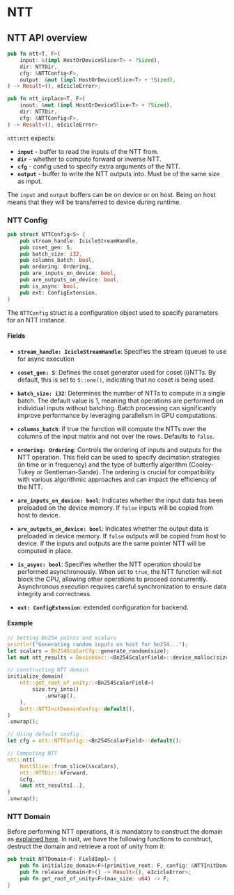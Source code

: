 # NTT

## NTT API overview

```rust
pub fn ntt<T, F>(
    input: &(impl HostOrDeviceSlice<T> + ?Sized),
    dir: NTTDir,
    cfg: &NTTConfig<F>,
    output: &mut (impl HostOrDeviceSlice<T> + ?Sized),
) -> Result<(), eIcicleError>;

pub fn ntt_inplace<T, F>(
    inout: &mut (impl HostOrDeviceSlice<T> + ?Sized),
    dir: NTTDir,
    cfg: &NTTConfig<F>,
) -> Result<(), eIcicleError>
```

`ntt:ntt` expects:

- **`input`** - buffer to read the inputs of the NTT from.
- **`dir`** - whether to compute forward or inverse NTT.
- **`cfg`** - config used to specify extra arguments of the NTT.
- **`output`** - buffer to write the NTT outputs into. Must be of the same  size as input.

The `input` and `output` buffers can be on device or on host. Being on host means that they will be transferred to device during runtime.

### NTT Config

```rust
pub struct NTTConfig<S> {
    pub stream_handle: IcicleStreamHandle,
    pub coset_gen: S,
    pub batch_size: i32,
    pub columns_batch: bool,
    pub ordering: Ordering,
    pub are_inputs_on_device: bool,
    pub are_outputs_on_device: bool,
    pub is_async: bool,
    pub ext: ConfigExtension,
}
```

The `NTTConfig` struct is a configuration object used to specify parameters for an NTT instance.

#### Fields

- **`stream_handle: IcicleStreamHandle`**: Specifies the stream (queue) to use for async execution

- **`coset_gen: S`**: Defines the coset generator used for coset (i)NTTs. By default, this is set to `S::one()`, indicating that no coset is being used.

- **`batch_size: i32`**: Determines the number of NTTs to compute in a single batch. The default value is 1, meaning that operations are performed on individual inputs without batching. Batch processing can significantly improve performance by leveraging parallelism in GPU computations.

- **`columns_batch`**: If true the function will compute the NTTs over the columns of the input matrix and not over the rows. Defaults to `false`.

- **`ordering: Ordering`**: Controls the ordering of inputs and outputs for the NTT operation. This field can be used to specify decimation strategies (in time or in frequency) and the type of butterfly algorithm (Cooley-Tukey or Gentleman-Sande). The ordering is crucial for compatibility with various algorithmic approaches and can impact the efficiency of the NTT.

- **`are_inputs_on_device: bool`**: Indicates whether the input data has been preloaded on the device memory. If `false` inputs will be copied from host to device.

- **`are_outputs_on_device: bool`**: Indicates whether the output data is preloaded in device memory. If `false` outputs will be copied from host to device. If the inputs and outputs are the same pointer NTT will be computed in place.

- **`is_async: bool`**: Specifies whether the NTT operation should be performed asynchronously. When set to `true`, the NTT function will not block the CPU, allowing other operations to proceed concurrently. Asynchronous execution requires careful synchronization to ensure data integrity and correctness.
- **`ext: ConfigExtension`**: extended configuration for backend.

#### Example

```rust
// Setting Bn254 points and scalars
println!("Generating random inputs on host for bn254...");
let scalars = Bn254ScalarCfg::generate_random(size);
let mut ntt_results = DeviceVec::<Bn254ScalarField>::device_malloc(size).unwrap();

// constructing NTT domain
initialize_domain(
    ntt::get_root_of_unity::<Bn254ScalarField>(
        size.try_into()
            .unwrap(),
    ),
    &ntt::NTTInitDomainConfig::default(),
)
.unwrap();

// Using default config
let cfg = ntt::NTTConfig::<Bn254ScalarField>::default();

// Computing NTT
ntt::ntt(
    HostSlice::from_slice(&scalars),
    ntt::NTTDir::kForward,
    &cfg,
    &mut ntt_results[..],
)
.unwrap();
```

### NTT Domain

Before performing NTT operations, it is mandatory to construct the domain as [explained here](../primitives/ntt.md#ntt-domain).
In rust, we have the following functions to construct, destruct the domain and retrieve a root of unity from it:

```rust
pub trait NTTDomain<F: FieldImpl> {
    pub fn initialize_domain<F>(primitive_root: F, config: &NTTInitDomainConfig) -> Result<(), eIcicleError>;
    pub fn release_domain<F>() -> Result<(), eIcicleError>;
    pub fn get_root_of_unity<F>(max_size: u64) -> F;
}
```
